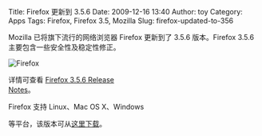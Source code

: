 Title: Firefox 更新到 3.5.6
Date: 2009-12-16 13:40
Author: toy
Category: Apps
Tags: Firefox, Firefox 3.5, Mozilla
Slug: firefox-updated-to-356

Mozilla 已将旗下流行的网络浏览器 Firefox 更新到了 3.5.6 版本。Firefox
3.5.6  
主要包含一些安全性及稳定性修正。

![Firefox](http://i.linuxtoy.org/i/logo/firefox.png)

详情可查看 [Firefox 3.5.6 Release  
Notes](http://www.mozilla.com/en-US/firefox/3.5.6/releasenotes/)。

Firefox 支持 Linux、Mac OS X、Windows  

等平台，该版本可从[这里下载](http://www.mozilla.com/en-US/firefox/all.html)。
